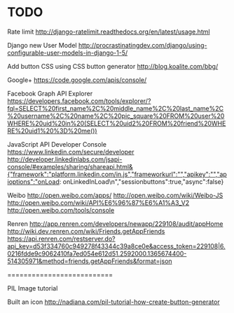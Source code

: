 TODO
=======

Rate limit
http://django-ratelimit.readthedocs.org/en/latest/usage.html

Django new User Model
http://procrastinatingdev.com/django/using-configurable-user-models-in-django-1-5/

Add button CSS using CSS button generator
http://blog.koalite.com/bbg/

Google+
https://code.google.com/apis/console/

Facebook Graph API Explorer
https://developers.facebook.com/tools/explorer/?fql=SELECT%20first_name%2C%20middle_name%2C%20last_name%2C%20username%2C%20name%2C%20pic_square%20FROM%20user%20WHERE%20uid%20in%20(SELECT%20uid2%20FROM%20friend%20WHERE%20uid1%20%3D%20me())

JavaScript API Developer Console
https://www.linkedin.com/secure/developer
http://developer.linkedinlabs.com/jsapi-console/#examples/sharing/shareapi.html&{"framework":"platform.linkedin.com/in.js","frameworkurl":"","apikey":"","apioptions":"onLoad: onLinkedInLoad\n","sessionbuttons":true,"async":false}

Weibo
http://open.weibo.com/apps/
http://open.weibo.com/wiki/Weibo-JS
http://open.weibo.com/wiki/API%E6%96%87%E6%A1%A3_V2
http://open.weibo.com/tools/console

Renren
http://app.renren.com/developers/newapp/229108/audit/appHome
http://wiki.dev.renren.com/wiki/Friends.getAppFriends
https://api.renren.com/restserver.do?api_key=d53f334760c949278f43344c39a8ce0e&access_token=229108|6.0216fdde9c9062410fa7ed054e612d51.2592000.1365674400-514305971&method=friends.getAppFriends&format=json

==========================

PIL Image tutorial

Built an icon
http://nadiana.com/pil-tutorial-how-create-button-generator
